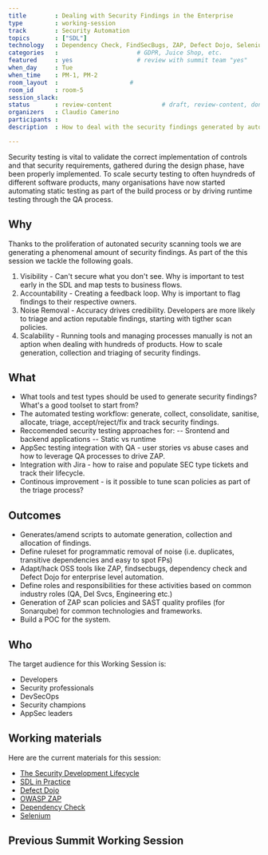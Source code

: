 ```yaml
---
title        : Dealing with Security Findings in the Enterprise
type         : working-session
track        : Security Automation
topics       : ["SDL"]
technology   : Dependency Check, FindSecBugs, ZAP, Defect Dojo, Selenium, Jira
categories   :                      # GDPR, Juice Shop, etc.
featured     : yes                  # review with summit team "yes"
when_day     : Tue
when_time    : PM-1, PM-2
room_layout  :                    #
room_id      : room-5
session_slack: 
status       : review-content              # draft, review-content, done
organizers   : Claudio Camerino
participants : 
description  : How to deal with the security findings generated by automated security testing tools

---
```


Security testing is vital to validate the correct implementation of controls and that security requirements, gathered during the design phase, have been properly implemented. To scale securty testing to  often huyndreds of different software products, many organisations have now started automating static testing as part of the build process or by driving runtime testing through the QA process. 

## Why

Thanks to the proliferation of autonated security scanning tools we are generating a phenomenal amount of security findings. As part of the this session we tackle the following goals.

1. Visibility - Can't secure what you don't see. Why is important to test early in the SDL and map tests to business flows.
2. Accountability - Creating a feedback loop. Why is important to flag findings to their respective owners.
3. Noise Removal - Accuracy drives credibility. Developers are more likely to triage and action reputable findings, starting with tigther scan policies.
4. Scalability - Running tools and managing processes manually is not an aption when dealing with hundreds of products. How to scale generation, collection and triaging of security findings.

## What

- What tools and test types should be used to generate security findings? What's a good toolset to start from?
- The automated testing workflow: generate, collect, consolidate, sanitise, allocate, triage, accept/reject/fix and track security findings.
- Reccomended security testing approaches for:
-- Srontend and backend applications
-- Static vs runtime
- AppSec testing integration with QA - user stories vs abuse cases and how to leverage QA processes to drive ZAP.
- Integration with Jira - how to raise and populate SEC type tickets and track their lifecycle.
- Continous improvement - is it possible to tune scan policies as part of the triage process?

## Outcomes
- Generates/amend scripts to automate generation, collection and allocation of findings.
- Define ruleset for programmatic removal of noise (i.e. duplicates, transitive dependencies and easy to spot FPs)
- Adapt/hack OSS tools like ZAP, findsecbugs, dependency check and Defect Dojo for enterprise level automation.
- Define roles and responsibilities for these activities based on common industry roles (QA, Del Svcs, Engineering etc.)
- Generation of ZAP scan policies and SAST quality profiles (for Sonarqube) for common technologies and frameworks.
- Build a POC for the system.

## Who

The target audience for this Working Session is:

 - Developers
 - Security professionals
 - DevSecOps
 - Security champions
 - AppSec leaders

## Working materials

Here are the current materials for this session:

- [The Security Development Lifecycle](https://www.owasp.org/images/7/78/OWASP_AppSec_Research_2010_Keynote_2_by_Lipner.pdf)
- [SDL in Practice](https://www.owasp.org/images/4/45/SDL_in_practice.pdf)
- [Defect Dojo](https://github.com/DefectDojo/django-DefectDojo)
- [OWASP ZAP](https://github.com/zaproxy/zaproxy)
- [Dependency Check](https://github.com/jeremylong/DependencyCheck)
- [Selenium](https://www.seleniumhq.org/projects/webdriver)

## Previous Summit Working Session
